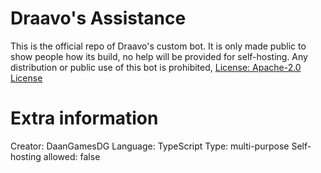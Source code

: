 # Draavo's Assistance
This is the official repo of Draavo's custom bot. It is only made public to show people how its build, no help will be provided for self-hosting.
Any distribution or public use of this bot is prohibited, [License: Apache-2.0 License](https://github.com/DaanGamesDG/draavos-hangout/blob/master/LICENSE)

# Extra information
Creator: DaanGamesDG
Language: TypeScript
Type: multi-purpose
Self-hosting allowed: false